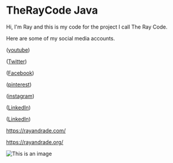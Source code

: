 # TheRayCode Java

Hi, I'm Ray and this is my code for the project I call The Ray Code.

Here are some of my social media accounts.

([youtube](https://www.youtube.com/TheRayCode/))

([Twitter](https://twitter.com/TheRayCode))

([Facebook](https://www.Facebook.com/TheRayCode/))

([pinterest](https://www.pinterest.com/TheRayCode/))

([instagram](https://www.instagram.com/the_ray_code/))

([LinkedIn](https://www.linkedin.com/in/andraderay/))

([LinkedIn](https://www.linkedin.com/in/theraycode/))




https://rayandrade.com/

https://rayandrade.org/

![This is an image](https://i0.wp.com/rayandrade.com/wp-content/uploads/2021/12/abstract-_factory03.jpeg?resize=1536%2C1024&ssl=1)


